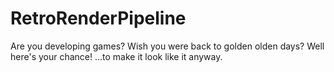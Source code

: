 # RetroRenderPipeline
Are you developing games? Wish you were back to golden olden days? Well here's your chance! ...to make it look like it anyway.

